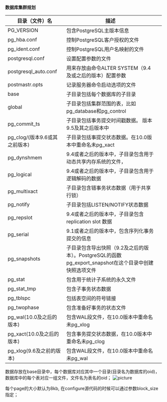 **数据库集群规划**

|  目录（文件）名  |  描述 |  |
|---------|------|----|
| PG_VERSION      |  包含PostgreSQL主版本信息    |  |
| pg_hba.conf      | 控制PostgreSQL客户授权的文件 |  |
| pg_ident.conf      | 控制PostgreSQL用户名映射的文件 |  |
| postgresql.conf |设置配置参数的文件 | |
| postgresql_auto.conf | 用来存放由命令ALTER SYSTEM（9.4及或之后的版本）配置参数 | |
| postmastr.opts | 记录服务器命令启动选项的文件 | |
| base | 子目录包括每个数据库的子目录 | |
| global | 子目录包括集群范围的表，比如 pg_database和pg_control | |
| pg_commit_ts | 子目录包括事务提交时间戳数据。 版本9.5及其之后版本中 | |
| pg_clog/(版本9.6或其之前版本) | 子目录包括事提交状态数据。在10.0版本中重命名未pg_xact ||
| pg_dynshmem | 9.4或者之后的版本中，子目录包含用于动态共享内存系统的文件， ||
| pg_logical | 9.4或者之后的版本中，子目录包含用于逻辑解码的数据 ||
| pg_multixact | 子目录包含错事务状态数据（用于共享行锁）||
| pg_notify | 子目录包括LISTEN/NOTIFY状态数据 ||
| pg_repslot | 9.4或者之后的版本中，子目录包含replication slot 数据||
| pg_serial | 9.1或者之后的版本中，包含序列化事务提交的信息 ||
| pg_snapshots | 子目录包含导出快照（9.2及之后的版本）。PostgreSQL的函数 pg_export_snapshot在这个目录中创建快照选项文件 ||
| pg_stat | 包含用于统计子系统的永久文件||
| pg_stat_tmp | 包含子事务状态数据||
| pg_tblspc | 包括表空间的符号链接 ||
| pg_twophase | 包含准备好事务的状态文件 ||
| pg_wal(10.0及之后的版本)| 包含WAL段文件，在10.0版本中重命名未pg_xlog ||
| pg_xact(10.0及之后的版本) | 包含事务提交状态数据，在10.0版本中重命名未pg_clog ||
| pg_xlog(9.6及之前的版本)|包含WAL段文件，在10.0版本中重命名未pg_wal||


数据存放在base目录中，每个数据库对应其中一个目录(目录名为数据库的oid)，数据库中的每个表对应一组文件，文件名为表名的oid；
![picture](/interdb/fig-1-02.png "database directory")


每个page的大小默认为8kb, 在configure源代码的时候可以通过参数block_size指定；